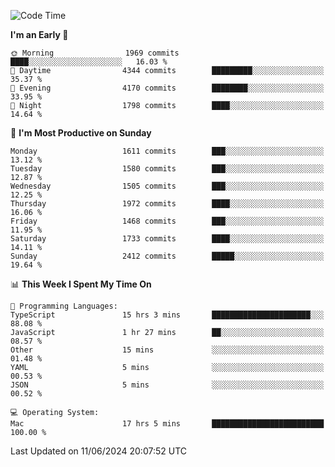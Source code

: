<!--START_SECTION:waka-->
![Code Time](http://img.shields.io/badge/Code%20Time-4%2C063%20hrs%2035%20mins-blue)

**I'm an Early 🐤** 

```text
🌞 Morning                1969 commits        ████░░░░░░░░░░░░░░░░░░░░░   16.03 % 
🌆 Daytime                4344 commits        █████████░░░░░░░░░░░░░░░░   35.37 % 
🌃 Evening                4170 commits        ████████░░░░░░░░░░░░░░░░░   33.95 % 
🌙 Night                  1798 commits        ████░░░░░░░░░░░░░░░░░░░░░   14.64 % 
```
📅 **I'm Most Productive on Sunday** 

```text
Monday                   1611 commits        ███░░░░░░░░░░░░░░░░░░░░░░   13.12 % 
Tuesday                  1580 commits        ███░░░░░░░░░░░░░░░░░░░░░░   12.87 % 
Wednesday                1505 commits        ███░░░░░░░░░░░░░░░░░░░░░░   12.25 % 
Thursday                 1972 commits        ████░░░░░░░░░░░░░░░░░░░░░   16.06 % 
Friday                   1468 commits        ███░░░░░░░░░░░░░░░░░░░░░░   11.95 % 
Saturday                 1733 commits        ████░░░░░░░░░░░░░░░░░░░░░   14.11 % 
Sunday                   2412 commits        █████░░░░░░░░░░░░░░░░░░░░   19.64 % 
```


📊 **This Week I Spent My Time On** 

```text
💬 Programming Languages: 
TypeScript               15 hrs 3 mins       ██████████████████████░░░   88.08 % 
JavaScript               1 hr 27 mins        ██░░░░░░░░░░░░░░░░░░░░░░░   08.57 % 
Other                    15 mins             ░░░░░░░░░░░░░░░░░░░░░░░░░   01.48 % 
YAML                     5 mins              ░░░░░░░░░░░░░░░░░░░░░░░░░   00.53 % 
JSON                     5 mins              ░░░░░░░░░░░░░░░░░░░░░░░░░   00.52 % 

💻 Operating System: 
Mac                      17 hrs 5 mins       █████████████████████████   100.00 % 
```


 Last Updated on 11/06/2024 20:07:52 UTC
<!--END_SECTION:waka-->
